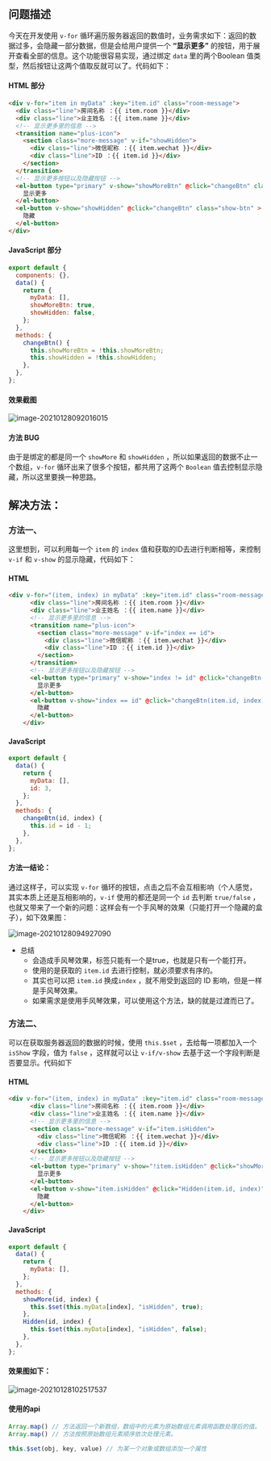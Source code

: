 ## 问题描述

今天在开发使用 `v-for` 循环遍历服务器返回的数值时，业务需求如下：返回的数据过多，会隐藏一部分数据，但是会给用户提供一个 **“显示更多”** 的按钮，用于展开查看全部的信息。这个功能很容易实现，通过绑定 `data` 里的两个Boolean 值类型，然后按钮让这两个值取反就可以了。代码如下：

#### HTML 部分

```html
<div v-for="item in myData" :key="item.id" class="room-message">
  <div class="line">房间名称 ：{{ item.room }}</div>
  <div class="line">业主姓名 ：{{ item.name }}</div> 
  <!-- 显示更多里的信息 -->
  <transition name="plus-icon">
    <section class="more-message" v-if="showHidden">
      <div class="line">微信昵称 ：{{ item.wechat }}</div>
      <div class="line">ID ：{{ item.id }}</div> 
    </section>
  </transition> 
  <!-- 显示更多按钮以及隐藏按钮 -->
  <el-button type="primary" v-show="showMoreBtn" @click="changeBtn" class="show-btn" >
    显示更多
  </el-button>
  <el-button v-show="showHidden" @click="changeBtn" class="show-btn" >
    隐藏
  </el-button>
</div>
```

#### JavaScript 部分

```javascript
export default {
  components: {},
  data() {
    return {
      myData: [],
      showMoreBtn: true,
      showHidden: false,
    };
  }, 
  methods: { 
    changeBtn() {
      this.showMoreBtn = !this.showMoreBtn;
      this.showHidden = !this.showHidden;
    },
  },
};
```

#### 效果截图

![image-20210128092016015](.\images\v-for多个按钮单独控制效果图1)

#### 方法 BUG

由于是绑定的都是同一个 `showMore` 和 `showHidden` ，所以如果返回的数据不止一个数组，`v-for` 循环出来了很多个按钮，都共用了这两个 `Boolean` 值去控制显示隐藏，所以这里要换一种思路。

## 解决方法：

### 方法一、

这里想到，可以利用每一个 `item` 的 `index` 值和获取的ID去进行判断相等，来控制 `v-if` 和 `v-show` 的显示隐藏，代码如下：

#### HTML

```html
<div v-for="(item, index) in myData" :key="item.id" class="room-message">
      <div class="line">房间名称 ：{{ item.room }}</div>
      <div class="line">业主姓名 ：{{ item.name }}</div> 
      <!-- 显示更多里的信息 -->
      <transition name="plus-icon">
        <section class="more-message" v-if="index == id">
          <div class="line">微信昵称 ：{{ item.wechat }}</div>
          <div class="line">ID ：{{ item.id }}</div> 
        </section>
      </transition> 
      <!-- 显示更多按钮以及隐藏按钮 -->
      <el-button type="primary" v-show="index != id" @click="changeBtn(item.id, index)" class="show-btn" >
        显示更多
      </el-button>
      <el-button v-show="index == id" @click="changeBtn(item.id, index)" class="show-btn" >
        隐藏
      </el-button>
    </div>
```

#### JavaScript

```javascript
export default { 
  data() {
    return {
      myData: [], 
      id: 3,
    };
  }, 
  methods: { 
    changeBtn(id, index) { 
      this.id = id - 1;
    },
  },
};
```

#### 方法一结论：

通过这样子，可以实现 `v-for` 循环的按钮，点击之后不会互相影响（个人感觉，其实本质上还是互相影响的，`v-if` 使用的都还是同一个 `id` 去判断 `true/false` ，也就又带来了一个新的问题：这样会有一个手风琴的效果（只能打开一个隐藏的盒子），如下效果图：

![image-20210128094927090](.\images\v-for多个按钮单独控制\解决方法一效果截图)

- 总结
  - 会造成手风琴效果，标签只能有一个是true，也就是只有一个能打开。
  - 使用的是获取的 `item.id` 去进行控制，就必须要求有序的。
  - 其实也可以把 `item.id` 换成`index` ，就不用受到返回的 ID 影响，但是一样是手风琴效果。
  - 如果需求是使用手风琴效果，可以使用这个方法，缺的就是过渡而已了。

### 方法二、

可以在获取服务器返回的数据的时候，使用 `this.$set` ，去给每一项都加入一个 `isShow` 字段，值为 `false` ，这样就可以让 `v-if/v-show` 去基于这一个字段判断是否要显示。代码如下

#### HTML

```html
<div v-for="(item, index) in myData" :key="item.id" class="room-message">
      <div class="line">房间名称 ：{{ item.room }}</div>
      <div class="line">业主姓名 ：{{ item.name }}</div> 
      <!-- 显示更多里的信息 --> 
      <section class="more-message" v-if="item.isHidden">
        <div class="line">微信昵称 ：{{ item.wechat }}</div>
        <div class="line">ID ：{{ item.id }}</div> 
      </section> 
      <!-- 显示更多按钮以及隐藏按钮 -->
      <el-button type="primary" v-show="!item.isHidden" @click="showMore(item.id, index)" class="show-btn" >
        显示更多
      </el-button>
      <el-button v-show="item.isHidden" @click="Hidden(item.id, index)" class="show-btn" >
        隐藏
      </el-button>
    </div>
```

#### JavaScript

```javascript
export default { 
  data() {
    return {
      myData: [], 
    };
  }, 
  methods: { 
    showMore(id, index) {
      this.$set(this.myData[index], "isHidden", true);
    },
    Hidden(id, index) {
      this.$set(this.myData[index], "isHidden", false);
    },
  },
};
```

#### 效果图如下：

![image-20210128102517537](.\images\v-for多个按钮单独控制\解决方法二效果截图)

#### 使用的api 

```javascript
Array.map() // 方法返回一个新数组，数组中的元素为原始数组元素调用函数处理后的值。
Array.map() // 方法按照原始数组元素顺序依次处理元素。

this.$set(obj, key, value) // 为某一个对象或数组添加一个属性
```

